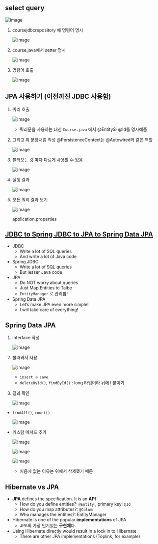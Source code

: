 ## select query

![image](https://github.com/muyaaho/spring-study/assets/76798969/205a9912-83a4-47ed-a10a-c5f5f89a33ae)

1. coursejdbcrepository 에 명령어 명시
    
    ![image](https://github.com/muyaaho/spring-study/assets/76798969/98b68162-3888-41f2-8883-9e0acc010ada)

2. course.java에서 setter 명시
    
    ![image](https://github.com/muyaaho/spring-study/assets/76798969/1fc85d42-8f1e-41a5-9522-66cf07b13e16)

3. 명령어 호출
    
    ![image](https://github.com/muyaaho/spring-study/assets/76798969/0a7fac39-edc3-41e8-a39c-cd70fb8fbe3d)


## JPA 사용하기 (이전까진 JDBC 사용함)

1. 쿼리 호출
    
    ![image](https://github.com/muyaaho/spring-study/assets/76798969/ddb1a390-fb6d-472f-a687-df4b037430f3)

    - 쿼리문을 사용하는 대신 `Course.java` 에서 @Entity와 @Id를 명시해줌

3. 그리고 위 문장처럼 작성 @PersistenceContext는 @Autowired와 같은 역할

    ![image](https://github.com/muyaaho/spring-study/assets/76798969/fdaf9429-0aae-48f3-871b-3380003f8d94)

1. 불러오는 것 마다 다르게 사용할 수 있음
    
    ![image](https://github.com/muyaaho/spring-study/assets/76798969/3062b414-9fe0-47bc-8487-d80c4a6d8c02)

2. 실행 결과
    
    ![image](https://github.com/muyaaho/spring-study/assets/76798969/d1da2b9a-81cc-471c-878a-7a92a2874944)

3. 모든 쿼리 결과 보기
    
    ![image](https://github.com/muyaaho/spring-study/assets/76798969/e1ab9978-328a-474f-b136-95b2e8b204de)

    application.properties
    

## [JDBC to Spring JDBC to JPA to Spring Data JPA](https://github.com/muyaaho/spring-study/blob/main/note/2023-10-23.md#jdbc-to-spring-jdbc-to-jpa-to-spring-data-jpa)

- JDBC
    - Write a lot of SQL queries
    - And write a lot of Java code
- Spring JDBC
    - Write a lot of SQL queries
    - But lesser Java code
- JPA
    - Do NOT worry about queries
    - Just Map Entities to Talbe
    - `EntityManager` 로 관리함!
- Spring Data JPA
    - Let’s make JPA even more simple!
    - I will take care of everything!

## Spring Data JPA

1. interface 작성
    
    ![image](https://github.com/muyaaho/spring-study/assets/76798969/bb128fb0-6d8c-480a-808a-d3eaf117f1b4)

2. 불러와서 사용
    
    ![image](https://github.com/muyaaho/spring-study/assets/76798969/d90826fa-4ba0-49be-aad1-1db4317035b9)

    - `insert` → `save`
    - `deleteById()`, `findById()` : long 타입이라 뒤에 l 붙이기
3. 결과 확인
    
    ![image](https://github.com/muyaaho/spring-study/assets/76798969/3ccb1cf4-3f13-4bae-ae5e-bdbc753f5c5c)


- `findAll()`, `count()`
    
    ![image](https://github.com/muyaaho/spring-study/assets/76798969/a6a9a7aa-97f1-4c24-b680-9b91edb28b6c)

- 커스텀 메서드 추가
    
    ![image](https://github.com/muyaaho/spring-study/assets/76798969/b15ac19a-5d9e-4164-933a-6fdaa8fa5778)

    ![image](https://github.com/muyaaho/spring-study/assets/76798969/64604a7a-6702-4a2a-903f-658684606df4)

    ![image](https://github.com/muyaaho/spring-study/assets/76798969/dea0d5dd-2811-4014-83af-92984beab938)

    - 처음에 없는 이유는 위에서 삭제했기 때문

## Hibernate vs JPA

- **JPA** defines the specification. It is an **API**
    - How do you define entities?: `@Entity` , primary key: `@Id`
    - How do you map attributes?: `@Column`
    - Who manages the entities?: EntityManager
- Hibernate is one of the popular **implementations** of JPA
    - JPA의 가장 인기있는 **구현체**다.
- Using Hibernate directly would result in a lock in to Hibernate
    - There are other JPA implementations (Toplink, for example)
